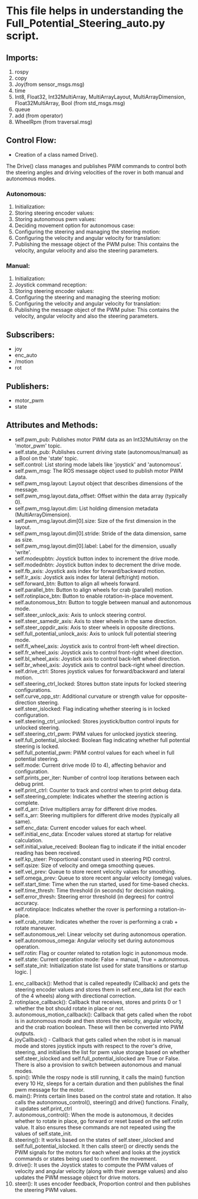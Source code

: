 # This file helps in understanding the Full_Potential_Steering_auto.py script.

## Imports:
1. rospy
2. copy
3. Joy(from sensor_msgs.msg)
4. time
5. Int8, Float32, Int32MultiArray, MultiArrayLayout, MultiArrayDimension, Float32MultiArray, Bool (from std_msgs.msg)
6. queue
7. add (from operator)
8. WheelRpm (from traversal.msg)

## Control Flow:
- Creation of a class named Drive().

The Drive() class manages and publishes PWM commands to control both the steering angles and driving velocities of the rover in both manual and autonomous modes.
### Autonomous:
1. Initialization:
2. Storing steering encoder values:
3. Storing autonomous pwm values:
4. Deciding movement option for autonomous case:
5. Configuring the steering and managing the steering motion:
6. Configuring the velocity and angular velocity for translation:
7. Publishing the message object of the PWM pulse: This contains the velocity, angular velocity and also the steering parameters.

### Manual:
1. Initialization:
2. Joystick command reception:
3. Storing steering encoder values:
4. Configuring the steering and managing the steering motion:
5. Configuring the velocity and angular velocity for translation:
6. Publishing the message object of the PWM pulse: This contains the velocity, angular velocity and also the steering parameters.
## Subscribers:
- joy
- enc_auto
- /motion
- rot
## Publishers:
- motor_pwm
- state
## Attributes and Methods:
- self.pwm_pub:	Publishes motor PWM data as an Int32MultiArray on the 'motor_pwm' topic.
- self.state_pub:	Publishes current driving state (autonomous/manual) as a Bool on the 'state' topic.
- self.control:	List storing mode labels like 'joystick' and 'autonomous'.
- self.pwm_msg: The ROS message object used to publish motor PWM data.
- self.pwm_msg.layout: Layout object that describes dimensions of the message.
- self.pwm_msg.layout.data_offset: Offset within the data array (typically 0).
- self.pwm_msg.layout.dim: List holding dimension metadata (MultiArrayDimension).
- self.pwm_msg.layout.dim[0].size: Size of the first dimension in the layout.
- self.pwm_msg.layout.dim[0].stride: Stride of the data dimension, same as size.
- self.pwm_msg.layout.dim[0].label: Label for the dimension, usually 'write'.
- self.modeupbtn: Joystick button index to increment the drive mode.
- self.modednbtn: Joystick button index to decrement the drive mode.
- self.fb_axis: Joystick axis index for forward/backward motion.
- self.lr_axis: Joystick axis index for lateral (left/right) motion.
- self.forward_btn: Button to align all wheels forward.
- self.parallel_btn: Button to align wheels for crab (parallel) motion.
- self.rotinplace_btn: Button to enable rotation-in-place movement.
- self.autonomous_btn: Button to toggle between manual and autonomous mode.
- self.steer_unlock_axis: Axis to unlock steering control.
- self.steer_samedir_axis: Axis to steer wheels in the same direction.
- self.steer_oppdir_axis: Axis to steer wheels in opposite directions.
- self.full_potential_unlock_axis: Axis to unlock full potential steering mode.
- self.fl_wheel_axis: Joystick axis to control front-left wheel direction.
- self.fr_wheel_axis: Joystick axis to control front-right wheel direction.
- self.bl_wheel_axis: Joystick axis to control back-left wheel direction.
- self.br_wheel_axis: Joystick axis to control back-right wheel direction.
- self.drive_ctrl: Stores joystick values for forward/backward and lateral motion.
- self.steering_ctrl_locked: Stores button state inputs for locked steering configurations.
- self.curve_opp_str: Additional curvature or strength value for opposite-direction steering.
- self.steer_islocked: Flag indicating whether steering is in locked configuration.
- self.steering_ctrl_unlocked: Stores joystick/button control inputs for unlocked steering.
- self.steering_ctrl_pwm: PWM values for unlocked joystick steering.
- self.full_potential_islocked: Boolean flag indicating whether full potential steering is locked.
- self.full_potential_pwm: PWM control values for each wheel in full potential steering.
- self.mode: Current drive mode (0 to 4), affecting behavior and configuration.
- self.prints_per_iter: Number of control loop iterations between each debug print.
- self.print_ctrl: Counter to track and control when to print debug data.
- self.steering_complete: Indicates whether the steering action is complete.
- self.d_arr: Drive multipliers array for different drive modes.
- self.s_arr: Steering multipliers for different drive modes (typically all same).
- self.enc_data: Current encoder values for each wheel.
- self.initial_enc_data: Encoder values stored at startup for relative calculation.
- self.initial_value_received: Boolean flag to indicate if the initial encoder reading has been received.
- self.kp_steer: Proportional constant used in steering PID control.
- self.qsize: Size of velocity and omega smoothing queues.
- self.vel_prev: Queue to store recent velocity values for smoothing.
- self.omega_prev: Queue to store recent angular velocity (omega) values.
- self.start_time: Time when the run started, used for time-based checks.
- self.time_thresh: Time threshold (in seconds) for decision making.
- self.error_thresh: Steering error threshold (in degrees) for control accuracy.
- self.rotinplace: Indicates whether the rover is performing a rotation-in-place.
- self.crab_rotate: Indicates whether the rover is performing a crab + rotate maneuver.
- self.autonomous_vel: Linear velocity set during autonomous operation.
- self.autonomous_omega: Angular velocity set during autonomous operation.
- self.rotin: Flag or counter related to rotation logic in autonomous mode.
- self.state: Current operation mode: False = manual, True = autonomous.
- self.state_init: Initialization state list used for state transitions or startup logic. |
1. enc_callback(): Method that is called repeatedly (Callback) and gets the steering encoder values and stores them in self.enc_data list (for each of the 4 wheels) along with directional correction.
2. rotinplace_callback(): Callback that receives, stores and prints 0 or 1 whether the bot should rotate in place or not.
3. autonomous_motion_callback(): Callback that gets called when the robot is in autonomous mode and then stores the velocity, angular velocity, and the crab roation boolean. These will then be converted into PWM outputs.
4. joyCallback() - Callback that gets called when the robot is in manual mode and stores joystick inputs with respect to the rover's drive, steering, and initialises the list for pwm value storage based on whether self.steer_islocked and self.full_potential_islocked are True or False. There is also a provision to switch between autonomous and manual modes.
5. spin(): While the rospy node is still running, it calls the main() function every 10 Hz, sleeps for a certain duration and then publishes the final pwm message for the motor.
6. main(): Prints certain lines based on the control state and rotation. It also calls the autonomous_control(), steering() and drive() functions. Finally, it updates self.print_ctrl
7. autonomous_control(): When the mode is autonomous, it decides whether to rotate in place, go forward or reset based on the self.rotin value. It also ensures these commands are not repeated using the values of self.state_init.
8. steering(): It works based on the states of self.steer_islocked and self.full_potential_islocked. It then calls steer() or directly sends the PWM signals for the motors for each wheel and looks at the joystick commands or states being used to confirm the movement.
9. drive(): It uses the Joystick states to compute the PWM values of velocity and angular velocity (along with their average values) and also updates the PWM message object for drive motors.
10. steer(): It uses encoder feedback, Proportion control and then publishes the steering PWM values.
 
